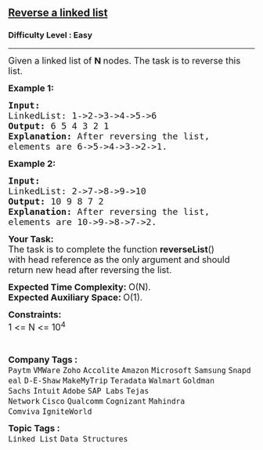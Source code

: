 <h2><a href="https://www.geeksforgeeks.org/problems/reverse-a-linked-list/1?page=2&difficulty=Basic,Easy&sortBy=submissions">Reverse a linked list</a></h2><h3>Difficulty Level : Easy</h3><hr><div class="problems_problem_content__Xm_eO"><p><span style="font-size: 18px;">Given a linked list of <strong>N </strong>nodes. The task is to reverse this list.</span></p>
<p><strong><span style="font-size: 18px;">Example 1:</span></strong></p>
<pre><strong><span style="font-size: 18px;">Input:
</span></strong><span style="font-size: 18px;">LinkedList: 1-&gt;2-&gt;3-&gt;4-&gt;5-&gt;6
<strong>Output: </strong>6 5 4 3 2 1<strong>
Explanation: </strong>After reversing the list, 
elements are 6-&gt;5-&gt;4-&gt;3-&gt;2-&gt;1.</span>
</pre>
<p><strong><span style="font-size: 18px;">Example 2:</span></strong></p>
<pre><strong><span style="font-size: 18px;">Input:
</span></strong><span style="font-size: 18px;">LinkedList: 2-&gt;7-&gt;8-&gt;9-&gt;10
<strong>Output: </strong>10 9 8 7 2<strong>
Explanation: </strong>After reversing the list,
elements are&nbsp;10-&gt;9-&gt;8-&gt;7-&gt;2.</span></pre>
<p><span style="font-size: 18px;"><strong>Your&nbsp;Task:</strong><br>The task is to complete the function <strong>reverseList</strong>() with&nbsp;head reference as the only argument and should return new head after reversing the list.</span></p>
<p><span style="font-size: 18px;"><strong>Expected Time Complexity:&nbsp;</strong>O(N).<br><strong>Expected Auxiliary Space:&nbsp;</strong>O(1).</span></p>
<p><span style="font-size: 18px;"><strong>Constraints:</strong><br>1 &lt;= N &lt;= 10<sup>4</sup></span></p>
<p>&nbsp;</p></div><p><span style=font-size:18px><strong>Company Tags : </strong><br><code>Paytm</code>&nbsp;<code>VMWare</code>&nbsp;<code>Zoho</code>&nbsp;<code>Accolite</code>&nbsp;<code>Amazon</code>&nbsp;<code>Microsoft</code>&nbsp;<code>Samsung</code>&nbsp;<code>Snapdeal</code>&nbsp;<code>D-E-Shaw</code>&nbsp;<code>MakeMyTrip</code>&nbsp;<code>Teradata</code>&nbsp;<code>Walmart</code>&nbsp;<code>Goldman Sachs</code>&nbsp;<code>Intuit</code>&nbsp;<code>Adobe</code>&nbsp;<code>SAP Labs</code>&nbsp;<code>Tejas Network</code>&nbsp;<code>Cisco</code>&nbsp;<code>Qualcomm</code>&nbsp;<code>Cognizant</code>&nbsp;<code>Mahindra Comviva</code>&nbsp;<code>IgniteWorld</code>&nbsp;<br><p><span style=font-size:18px><strong>Topic Tags : </strong><br><code>Linked List</code>&nbsp;<code>Data Structures</code>&nbsp;
